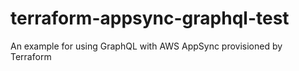 # terraform-appsync-graphql-test
An example for using GraphQL with AWS AppSync provisioned by Terraform
